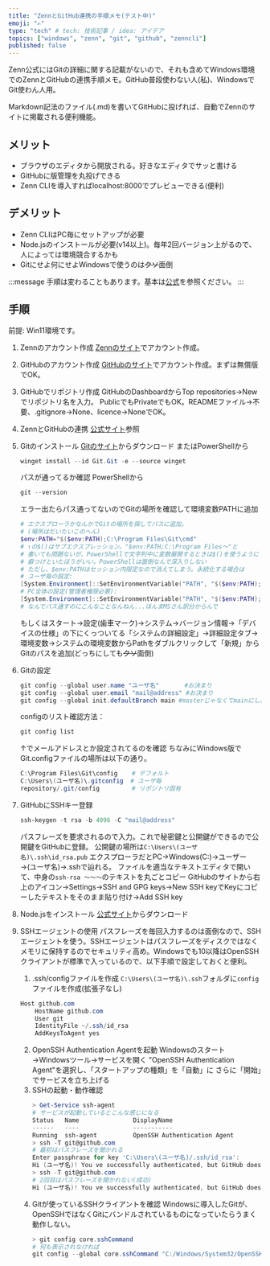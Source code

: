 ```yaml
---
title: "ZennとGitHub連携の手順メモ(テスト中)"
emoji: "✍️"
type: "tech" # tech: 技術記事 / idea: アイデア
topics: ["windows", "zenn", "git", "github", "zenncli"]
published: false
---
```

Zenn公式にはGitの詳細に関する記載がないので、それも含めてWindows環境でのZennとGitHubの連携手順メモ。GitHub普段使わない人(私)、WindowsでGit使わん人用。

Markdown記法のファイル(.md)を書いてGitHubに投げれば、自動でZennのサイトに掲載される便利機能。
## メリット
- ブラウザのエディタから開放される。好きなエディタでサッと書ける
- GitHubに版管理を丸投げできる
- Zenn CLIを導入すればlocalhost:8000でプレビューできる(便利)
## デメリット
- Zenn CLIはPC毎にセットアップが必要
- Node.jsのインストールが必要(v14以上)。毎年2回バージョン上がるので、人によっては環境競合するかも
- Gitにせよ何にせよWindowsで使うのは~~クソ~~面倒

:::message
手順は変わることもあります。基本は[公式](https://zenn.dev/zenn/articles/connect-to-github)を参照ください。
:::

## 手順
前提: Win11環境です。
1. Zennのアカウント作成
[Zennのサイト](https://zenn.dev/)でアカウント作成。
2. GitHubのアカウント作成
[GitHubのサイト](https://github.co.jp/)でアカウント作成。まずは無償版でOK。
3. GitHubでリポジトリ作成
   GitHubのDashboardからTop repositories→Newでリポジトリ名を入力。
   PublicでもPrivateでもOK。READMEファイル→不要、.gitignore→None、licence→NoneでOK。
4. ZennとGitHubの連携
   [公式サイト](https://zenn.dev/zenn/articles/connect-to-github)参照
5. Gitのインストール
   [Gitのサイト](https://git-scm.com/downloads)からダウンロード
   またはPowerShellから
   ```powershell
   winget install --id Git.Git -e --source winget
   ```
   パスが通ってるか確認
   PowerShellから
   ```powershell
   git --version
   ```
   エラー出たらパス通ってないのでGitの場所を確認して環境変数PATHに追加
   ```powershell
   # エクスプローラかなんかでGitの場所を探してパスに追加。
   # (場所はだいたいこのへん)
   $env:PATH="$($env:PATH);C:\Program Files\Git\cmd"
   # ↑の$()はサブエクスプレッション。"$env:PATH;C:\Program Files～"と
   # 書いても問題ないが、PowerShellで文字列中に変数展開するときは$()を使うように
   # 癖つけといたほうがいい。PowerShellは面倒なんで深入りしない
   # ただし、$env:PATHはセッション内限定なので消えてしまう。永続化する場合は
   # ユーザ毎の設定:
   [System.Environment]::SetEnvironmentVariable("PATH", "$($env:PATH);C:\Program Files\Git\cmd", [System.EnvironmentVariableTarget]::User)
   # PC全体の設定(管理者権限必要):
   [System.Environment]::SetEnvironmentVariable("PATH", "$($env:PATH);C:\Program Files\Git\cmd", [System.EnvironmentVariableTarget]::Machine)
   # なんでパス通すのにこんなことなんねん...ほんまMSさん訳分からんで
   ```
   もしくはスタート→設定(歯車マーク)→システム→バージョン情報→「デバイスの仕様」の下にくっついてる「システムの詳細設定」→詳細設定タブ→環境変数→システムの環境変数からPathをダブルクリックして「新規」からGitのパスを追加(どっちにしても~~クソ~~面倒)
6. Gitの設定
   ```powershell
   git config --global user.name "ユーザ名"       #お決まり
   git config --global user.email "mail@address" #お決まり
   git config --global init.defaultBranch main #masterじゃなくてmainにしようね
   ```
   configのリスト確認方法：
   ```powershell
   git config list
   ```
   ↑でメールアドレスとか設定されてるのを確認
   ちなみにWindows版でGit.configファイルの場所は以下の通り。
   ```powershell
   C:\Program Files\Git\config    # デフォルト
   C:\Users\(ユーザ名)\.gitconfig  # ユーザ毎
   repository/.git/config         # リポジトリ固有
   ```
7. GitHubにSSHキー登録
   ```powershell
   ssh-keygen -t rsa -b 4096 -C "mail@address"
   ```
   パスフレーズを要求されるので入力。これで秘密鍵と公開鍵ができるので公開鍵をGitHubに登録。
   公開鍵の場所は`C:\Users\(ユーザ名)\.ssh\id_rsa.pub`
   エクスプローラだとPC→Windows(C:)→ユーザー→(ユーザ名)→.sshで辿れる。
   ファイルを適当なテキストエディタで開いて、中身の`ssh-rsa ～～～`のテキストを丸ごとコピー
   GitHubのサイトから右上のアイコン→Settings→SSH and GPG keys→New SSH keyでKeyにコピーしたテキストをそのまま貼り付け→Add SSH key

8. Node.jsをインストール
   [公式サイト](https://nodejs.org/)からダウンロード


9. SSHエージェントの使用
   パスフレーズを毎回入力するのは面倒なので、SSHエージェントを使う。SSHエージェントはパスフレーズをディスクではなくメモリに保持するのでセキュリティ高め。Windowsでも10以降はOpenSSHクライアントが標準で入っているので、以下手順で設定しておくと便利。
   1. .ssh/configファイルを作成
      `C:\Users\(ユーザ名)\.ssh`フォルダに`config`ファイルを作成(拡張子なし)
    ```powershell
    Host github.com
        HostName github.com
        User git
        IdentityFile ~/.ssh/id_rsa
        AddKeysToAgent yes
    ```
    2. OpenSSH Authentication Agentを起動
       Windowsのスタート→Windowsツール→サービスを開く
       "OpenSSH Authentication Agent"を選択し、「スタートアップの種類」を「自動」に
       さらに「開始」でサービスを立ち上げる
    3. SSHの起動・動作確認
       ```powershell
       > Get-Service ssh-agent
       # サービスが起動しているとこんな感じになる
       Status   Name               DisplayName
       ------   ----               -----------
       Running  ssh-agent          OpenSSH Authentication Agent
       > ssh -T git@github.com
       # 最初はパスフレーズを聞かれる
       Enter passphrase for key 'C:\Users\(ユーザ名)/.ssh/id_rsa':
       Hi (ユーザ名)! You ve successfully authenticated, but GitHub does not provide shell access.
       > ssh -T git@github.com
       # 2回目はパスフレーズを聞かれない(成功)
       Hi (ユーザ名)! You ve successfully authenticated, but GitHub does not provide shell access.
       ```
    4. Gitが使っているSSHクライアントを確認
       Windowsに導入したGitが、OpenSSHではなくGitにバンドルされているものになっていたらうまく動作しない。
       ```powershell
       > git config core.sshCommand
       # 何も表示されなければ
       git config --global core.sshCommand "C:/Windows/System32/OpenSSH/ssh.exe"
       ```
